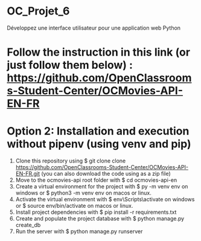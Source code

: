 # OC_Projet_6
Développez une interface utilisateur pour une application web Python

# Follow the instruction in this link (or just follow them below) : https://github.com/OpenClassrooms-Student-Center/OCMovies-API-EN-FR
 # Option 2: Installation and execution without pipenv (using venv and pip)
  1. Clone this repository using $ git clone clone https://github.com/OpenClassrooms-Student-Center/OCMovies-API-EN-FR.git (you can also download the code using as a zip file)
  2. Move to the ocmovies-api root folder with $ cd ocmovies-api-en
  3. Create a virtual environment for the project with $ py -m venv env on windows or $ python3 -m venv env on macos or linux.
  4. Activate the virtual environment with $ env\Scripts\activate on windows or $ source env/bin/activate on macos or linux.
  5. Install project dependencies with $ pip install -r requirements.txt
  6. Create and populate the project database with $ python manage.py create_db
  7. Run the server with $ python manage.py runserver